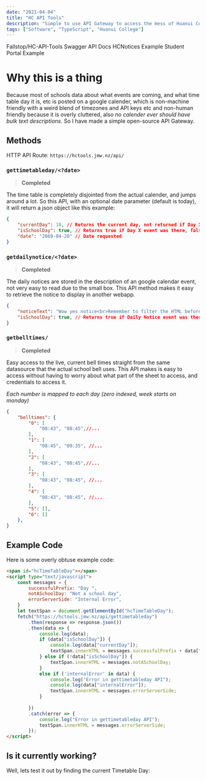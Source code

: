 ```yaml
---
date: "2021-04-04"
title: "HC API Tools"
description: "Simple to use API Gateway to access the mess of Huanui Collage Public data with ease."
tags: ["Software", "TypeScript", "Huanui College"]
---
```

<script lang="ts">
    import TimeTableDay from "$lib/components/markdown/ProjectAssets/TimeTableDay.svelte"
    import MarkdownLink from "$md/MarkdownLink.svelte";
</script>
    
<MarkdownLink href="https://github.com/Fallstop/HC-API-Tools">Fallstop/HC-API-Tools</MarkdownLink>
<MarkdownLink href="https://hctools.jmw.nz/">Swagger API Docs</MarkdownLink>
<MarkdownLink href="https://hcnotices.jmw.nz/">HCNotices Example</MarkdownLink>
<MarkdownLink href="https://sites.google.com/hc.school.nz/student-portal/home">Student Portal Example</MarkdownLink>


# Why this is a thing
Because most of schools data about what events are coming, and what time table day it is, etc is posted on a google calender, which is non-machine friendly with a weird blend of timezones and API keys etc and non-human friendly because it is overly cluttered, also *no calender ever should have bulk text descriptions*. So I have made a simple open-source API Gateway.

## Methods
HTTP API Route: `https://hctools.jmw.nz/api/`

### `gettimetableday/<?date>`
> **Completed**

The time table is completely disjointed from the actual calender, and jumps around a lot. So this API, with an optional date parameter (default is today), it will return a json object like this example:
```json
{ 
    "currentDay": 10, // Returns the current day, not returned if Day X event was missing
    "isSchoolDay": true, // Returns true if Day X event was there, false if it was missing 
    "date": "2069-04-20" // Date requested
}
```

### `getdailynotice/<?date>`
> **Completed**

The daily notices are stored in the description of an google calendar event, not very easy to read due to the small box. This API method makes it easy to retrieve the notice to display in another webapp.
```json
{ 
    "noticeText": "Wow yes notice<br>Remember to filter the HTML before using it!", // Returns the current day, not returned if Day X event was missing
    "isSchoolDay": true, // Returns true if Daily Notice event was there, false if it was missing 
}
```

### `getbelltimes/`
> **Completed**

Easy access to the live, current bell times straight from the same datasource that the actual school bell uses. This API makes is easy to access without having to worry about what part of the sheet to access, and credentials to access it.

*Each number is mapped to each day (zero indexed, week starts on monday)*
```json
{
    "belltimes": {
        "0": [
            "08:43", "08:45",//...
        ],
        "1": [
            "08:45", "09:35", //...
        ],
        "2": [
            "08:43", "08:45",//...
        ],
        "3": [
            "08:43", "08:45", //...
        ],
        "4": [
            "08:43", "08:45", //...
        ],
        "5": [],
        "6": []
    },
}
```

## Example Code

Here is some overly obtuse example code:
```html
<span id="hcTimeTableDay"></span>
<script type="text/javascript">
    const messages = {
        successfulPrefix: "Day ",
        notASchoolDay: "Not a school day",
        errorServerSide: "Internal Error",
    }
    let textSpan = document.getElementById("hcTimeTableDay");
    fetch("https://hctools.jmw.nz/api/gettimetableday")
        .then(response => response.json())
        .then(data => {
            console.log(data);
            if (data["isSchoolDay"]) {
                console.log(data["currentDay"]);
                textSpan.innerHTML = messages.successfulPrefix + data["currentDay"];
            } else if (!data["isSchoolDay"]) {
                textSpan.innerHTML = messages.notASchoolDay;
            }
            else if ('internalError' in data) {
                console.log("Error in gettimetableday API");
                console.log(data["internalError"]);
                textSpan.innerHTML = messages.errorServerSide;
            }
            
        })
        .catch(error => {
            console.log("Error in gettimetableday API");
            textSpan.innerHTML = messages.errorServerSide;
        });
</script>
```

## Is it currently working?

Well, lets test it out by finding the current Timetable Day: <TimeTableDay/>